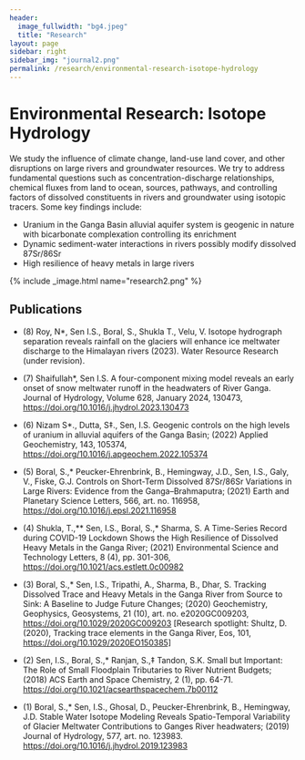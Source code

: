 ```yaml
---
header:
  image_fullwidth: "bg4.jpeg"
  title: "Research"
layout: page
sidebar: right
sidebar_img: "journal2.png"
permalink: /research/environmental-research-isotope-hydrology
---
```


# Environmental Research: Isotope Hydrology

We study the influence of climate change, land-use land cover, and other disruptions on large rivers and groundwater resources. We try to address fundamental questions such as concentration-discharge relationships, chemical fluxes from land to ocean, sources, pathways, and controlling factors of dissolved constituents in rivers and groundwater using isotopic tracers. Some key findings include:

- Uranium in the Ganga Basin alluvial aquifer system is geogenic in nature with bicarbonate complexation controlling its enrichment
- Dynamic sediment-water interactions in rivers possibly modify dissolved 87Sr/86Sr
- High resilience of heavy metals in large rivers

{% include _image.html name="research2.png" %}

## Publications
- (8) 	Roy, N*, Sen I.S., Boral, S., Shukla T., Velu, V. Isotope hydrograph separation reveals rainfall on the glaciers will enhance ice meltwater discharge to the Himalayan rivers (2023). Water Resource Research (under revision).

- (7) 	Shaifullah*, Sen I.S. A four-component mixing model reveals an early onset of snow meltwater runoff in the headwaters of River Ganga. Journal of Hydrology, Volume 628, January 2024, 130473, https://doi.org/10.1016/j.jhydrol.2023.130473

- (6) Nizam S*., Dutta, S‡., Sen, I.S. Geogenic controls on the high levels of uranium in alluvial aquifers of the Ganga Basin; (2022) Applied Geochemistry, 143, 105374, https://doi.org/10.1016/j.apgeochem.2022.105374

- (5) Boral, S.,* Peucker-Ehrenbrink, B., Hemingway, J.D., Sen, I.S., Galy, V., Fiske, G.J. Controls on Short-Term Dissolved 87Sr/86Sr Variations in Large Rivers: Evidence from the Ganga–Brahmaputra; (2021) Earth and Planetary Science Letters, 566, art. no. 116958, https://doi.org/10.1016/j.epsl.2021.116958
- (4) Shukla, T.,** Sen, I.S., Boral, S.,* Sharma, S. A Time-Series Record during COVID-19 Lockdown Shows the High Resilience of Dissolved Heavy Metals in the Ganga River; (2021) Environmental Science and Technology Letters, 8 (4), pp. 301-306, https://doi.org/10.1021/acs.estlett.0c00982

- (3) Boral, S.,* Sen, I.S., Tripathi, A., Sharma, B., Dhar, S. Tracking Dissolved Trace and Heavy Metals in the Ganga River from Source to Sink: A Baseline to Judge Future Changes; (2020) Geochemistry, Geophysics, Geosystems, 21 (10), art. no. e2020GC009203, https://doi.org/10.1029/2020GC009203 [Research spotlight: Shultz, D. (2020), Tracking trace elements in the Ganga River, Eos, 101, https://doi.org/10.1029/2020EO150385]

- (2) Sen, I.S., Boral, S.,* Ranjan, S.,‡ Tandon, S.K. Small but Important: The Role of Small Floodplain Tributaries to River Nutrient Budgets; (2018) ACS Earth and Space Chemistry, 2 (1), pp. 64-71. https://doi.org/10.1021/acsearthspacechem.7b00112

- (1) Boral, S.,* Sen, I.S., Ghosal, D., Peucker-Ehrenbrink, B., Hemingway, J.D. Stable Water Isotope Modeling Reveals Spatio-Temporal Variability of Glacier Meltwater Contributions to Ganges River headwaters; (2019) Journal of Hydrology, 577, art. no. 123983. https://doi.org/10.1016/j.jhydrol.2019.123983 